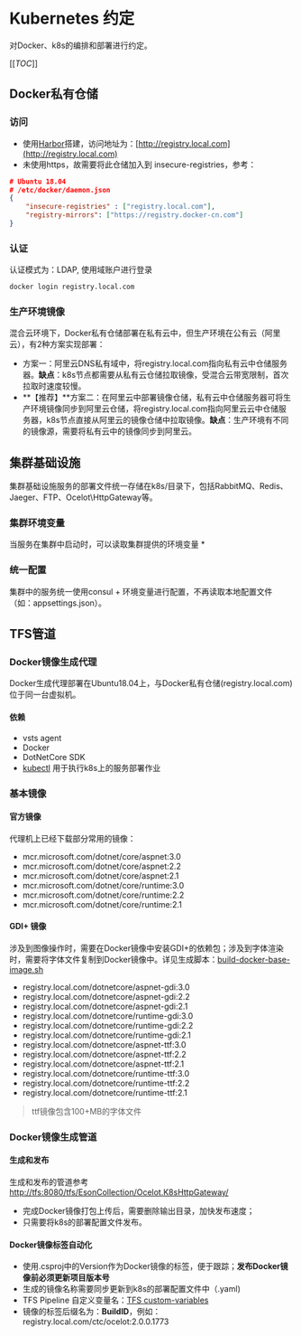 # Kubernetes 约定

对Docker、k8s的编排和部署进行约定。

[[_TOC_]]

## Docker私有仓储

### 访问
* 使用[Harbor](https://github.com/goharbor/harbor)搭建，访问地址为：[http://registry.local.com](http://registry.local.com)
* 未使用https，故需要将此仓储加入到 insecure-registries，参考：

``` json
# Ubuntu 18.04
# /etc/docker/daemon.json
{
    "insecure-registries" : ["registry.local.com"],
    "registry-mirrors": ["https://registry.docker-cn.com"]
}

```
### 认证

认证模式为：LDAP, 使用域账户进行登录

``` bash
docker login registry.local.com
```

### 生产环境镜像
混合云环境下，Docker私有仓储部署在私有云中，但生产环境在公有云（阿里云），有2种方案实现部署：

* 方案一：阿里云DNS私有域中，将registry.local.com指向私有云中仓储服务器。**缺点**：k8s节点都需要从私有云仓储拉取镜像，受混合云带宽限制，首次拉取时速度较慢。
* **【推荐】**方案二：在阿里云中部署镜像仓储，私有云中仓储服务器可将生产环境镜像同步到阿里云仓储，将registry.local.com指向阿里云云中仓储服务器，k8s节点直接从阿里云的镜像仓储中拉取镜像。**缺点**：生产环境有不同的镜像源，需要将私有云中的镜像同步到阿里云。

## 集群基础设施

集群基础设施服务的部署文件统一存储在k8s/目录下，包括RabbitMQ、Redis、Jaeger、FTP、Ocelot\HttpGateway等。

### 集群环境变量
当服务在集群中启动时，可以读取集群提供的环境变量
* 

### 统一配置
集群中的服务统一使用consul + 环境变量进行配置，不再读取本地配置文件（如：appsettings.json）。


## TFS管道

### Docker镜像生成代理
Docker生成代理部署在Ubuntu18.04上，与Docker私有仓储(registry.local.com)位于同一台虚拟机。

#### 依赖
* vsts agent
* Docker
* DotNetCore SDK
* [kubectl](https://k8smeetup.github.io/docs/tasks/tools/install-kubectl/) 用于执行k8s上的服务部署作业

### 基本镜像

#### 官方镜像
代理机上已经下载部分常用的镜像：
* mcr.microsoft.com<span></span>/dotnet/core/aspnet:3.0
* mcr.microsoft.com<span></span>/dotnet/core/aspnet:2.2
* mcr.microsoft.com<span></span>/dotnet/core/aspnet:2.1
* mcr.microsoft.com<span></span>/dotnet/core/runtime:3.0
* mcr.microsoft.com<span></span>/dotnet/core/runtime:2.2
* mcr.microsoft.com<span></span>/dotnet/core/runtime:2.1

#### GDI+ 镜像
涉及到图像操作时，需要在Docker镜像中安装GDI+的依赖包；涉及到字体渲染时，需要将字体文件复制到Docker镜像中。详见生成脚本：[build-docker-base-image.sh](./build-docker-base-image.sh)
* registry.local.com<span></span>/dotnetcore/aspnet-gdi:3.0
* registry.local.com<span></span>/dotnetcore/aspnet-gdi:2.2
* registry.local.com<span></span>/dotnetcore/aspnet-gdi:2.1
* registry.local.com<span></span>/dotnetcore/runtime-gdi:3.0
* registry.local.com<span></span>/dotnetcore/runtime-gdi:2.2
* registry.local.com<span></span>/dotnetcore/runtime-gdi:2.1
* registry.local.com<span></span>/dotnetcore/aspnet-ttf:3.0
* registry.local.com<span></span>/dotnetcore/aspnet-ttf:2.2
* registry.local.com<span></span>/dotnetcore/aspnet-ttf:2.1
* registry.local.com<span></span>/dotnetcore/runtime-ttf:3.0
* registry.local.com<span></span>/dotnetcore/runtime-ttf:2.2
* registry.local.com<span></span>/dotnetcore/runtime-ttf:2.1

> ttf镜像包含100+MB的字体文件

### Docker镜像生成管道

#### 生成和发布
生成和发布的管道参考 [http://tfs:8080/tfs/EsonCollection/Ocelot.K8sHttpGateway/](http://tfs:8080/tfs/EsonCollection/Ocelot.K8sHttpGateway)

* 完成Docker镜像打包上传后，需要删除输出目录，加快发布速度；
* 只需要将k8s的部署配置文件发布。

#### Docker镜像标签自动化

* 使用.csproj中的Version作为Docker镜像的标签，便于跟踪；**发布Docker镜像前必须更新项目版本号**
* 生成的镜像名称需要同步更新到k8s的部署配置文件中（.yaml)
* TFS Pipeline 自定义变量名：[TFS custom-variables](https://docs.microsoft.com/en-us/azure/devops/pipelines/release/variables?view=azure-devops&tabs=shell#custom-variables)
* 镜像的标签后缀名为：**BuildID**，例如：registry.local.com/ctc/ocelot:2.0.0.1773